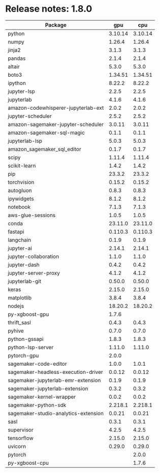 # Release notes: 1.8.0

Package | gpu| cpu
---|---|---
python|3.10.14|3.10.14
numpy|1.26.4|1.26.4
jinja2|3.1.3|3.1.3
pandas|2.1.4|2.1.4
altair|5.3.0|5.3.0
boto3|1.34.51|1.34.51
ipython|8.22.2|8.22.2
jupyter-lsp|2.2.5|2.2.5
jupyterlab|4.1.6|4.1.6
amazon-codewhisperer-jupyterlab-ext|2.0.2|2.0.2
jupyter-scheduler|2.5.2|2.5.2
amazon-sagemaker-jupyter-scheduler|3.0.11|3.0.11
amazon-sagemaker-sql-magic|0.1.1|0.1.1
jupyterlab-lsp|5.0.3|5.0.3
amazon_sagemaker_sql_editor|0.1.7|0.1.7
scipy|1.11.4|1.11.4
scikit-learn|1.4.2|1.4.2
pip|23.3.2|23.3.2
torchvision|0.15.2|0.15.2
autogluon|0.8.3|0.8.3
ipywidgets|8.1.2|8.1.2
notebook|7.1.3|7.1.3
aws-glue-sessions|1.0.5|1.0.5
conda|23.11.0|23.11.0
fastapi|0.110.3|0.110.3
langchain|0.1.9|0.1.9
jupyter-ai|2.14.1|2.14.1
jupyter-collaboration|1.1.0|1.1.0
jupyter-dash|0.4.2|0.4.2
jupyter-server-proxy|4.1.2|4.1.2
jupyterlab-git|0.50.0|0.50.0
keras|2.15.0|2.15.0
matplotlib|3.8.4|3.8.4
nodejs|18.20.2|18.20.2
py-xgboost-gpu|1.7.6| 
thrift_sasl|0.4.3|0.4.3
pyhive|0.7.0|0.7.0
python-gssapi|1.8.3|1.8.3
python-lsp-server|1.11.0|1.11.0
pytorch-gpu|2.0.0| 
sagemaker-code-editor|1.0.0|1.0.1
sagemaker-headless-execution-driver|0.0.12|0.0.12
sagemaker-jupyterlab-emr-extension|0.1.9|0.1.9
sagemaker-jupyterlab-extension|0.3.2|0.3.2
sagemaker-kernel-wrapper|0.0.2|0.0.2
sagemaker-python-sdk|2.218.1|2.218.1
sagemaker-studio-analytics-extension|0.0.21|0.0.21
sasl|0.3.1|0.3.1
supervisor|4.2.5|4.2.5
tensorflow|2.15.0|2.15.0
uvicorn|0.29.0|0.29.0
pytorch| |2.0.0
py-xgboost-cpu| |1.7.6
